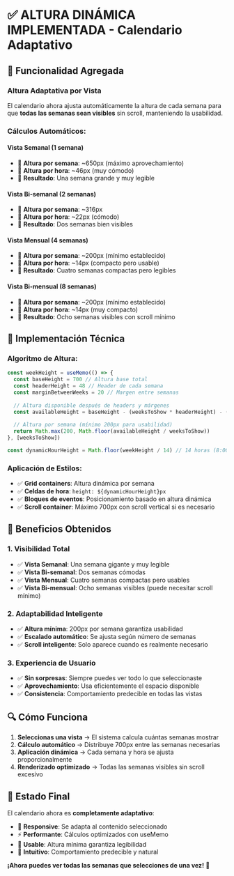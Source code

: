 # ✅ ALTURA DINÁMICA IMPLEMENTADA - Calendario Adaptativo

## 🎯 **Funcionalidad Agregada**

### **Altura Adaptativa por Vista**
El calendario ahora ajusta automáticamente la altura de cada semana para que **todas las semanas sean visibles** sin scroll, manteniendo la usabilidad.

### **Cálculos Automáticos:**

#### **Vista Semanal (1 semana)**
- 📏 **Altura por semana**: ~650px (máximo aprovechamiento)
- 📏 **Altura por hora**: ~46px (muy cómodo)
- 🎯 **Resultado**: Una semana grande y muy legible

#### **Vista Bi-semanal (2 semanas)**  
- 📏 **Altura por semana**: ~316px
- 📏 **Altura por hora**: ~22px (cómodo)
- 🎯 **Resultado**: Dos semanas bien visibles

#### **Vista Mensual (4 semanas)**
- 📏 **Altura por semana**: ~200px (mínimo establecido)
- 📏 **Altura por hora**: ~14px (compacto pero usable)
- 🎯 **Resultado**: Cuatro semanas compactas pero legibles

#### **Vista Bi-mensual (8 semanas)**
- 📏 **Altura por semana**: ~200px (mínimo establecido)
- 📏 **Altura por hora**: ~14px (muy compacto)
- 🎯 **Resultado**: Ocho semanas visibles con scroll mínimo

## 🔧 **Implementación Técnica**

### **Algoritmo de Altura:**
```javascript
const weekHeight = useMemo(() => {
  const baseHeight = 700 // Altura base total
  const headerHeight = 48 // Header de cada semana
  const marginBetweenWeeks = 20 // Margen entre semanas
  
  // Altura disponible después de headers y márgenes
  const availableHeight = baseHeight - (weeksToShow * headerHeight) - ((weeksToShow - 1) * marginBetweenWeeks)
  
  // Altura por semana (mínimo 200px para usabilidad)
  return Math.max(200, Math.floor(availableHeight / weeksToShow))
}, [weeksToShow])

const dynamicHourHeight = Math.floor(weekHeight / 14) // 14 horas (8:00-21:00)
```

### **Aplicación de Estilos:**
- ✅ **Grid containers**: Altura dinámica por semana
- ✅ **Celdas de hora**: `height: ${dynamicHourHeight}px`
- ✅ **Bloques de eventos**: Posicionamiento basado en altura dinámica
- ✅ **Scroll container**: Máximo 700px con scroll vertical si es necesario

## 🎉 **Beneficios Obtenidos**

### **1. Visibilidad Total**
- ✅ **Vista Semanal**: Una semana gigante y muy legible
- ✅ **Vista Bi-semanal**: Dos semanas cómodas
- ✅ **Vista Mensual**: Cuatro semanas compactas pero usables
- ✅ **Vista Bi-mensual**: Ocho semanas visibles (puede necesitar scroll mínimo)

### **2. Adaptabilidad Inteligente**
- ✅ **Altura mínima**: 200px por semana garantiza usabilidad
- ✅ **Escalado automático**: Se ajusta según número de semanas
- ✅ **Scroll inteligente**: Solo aparece cuando es realmente necesario

### **3. Experiencia de Usuario**
- ✅ **Sin sorpresas**: Siempre puedes ver todo lo que seleccionaste
- ✅ **Aprovechamiento**: Usa eficientemente el espacio disponible
- ✅ **Consistencia**: Comportamiento predecible en todas las vistas

## 🔍 **Cómo Funciona**

1. **Seleccionas una vista** → El sistema calcula cuántas semanas mostrar
2. **Cálculo automático** → Distribuye 700px entre las semanas necesarias
3. **Aplicación dinámica** → Cada semana y hora se ajusta proporcionalmente
4. **Renderizado optimizado** → Todas las semanas visibles sin scroll excesivo

## 🚀 **Estado Final**

El calendario ahora es **completamente adaptativo**:
- 📱 **Responsive**: Se adapta al contenido seleccionado
- ⚡ **Performante**: Cálculos optimizados con useMemo
- 🎯 **Usable**: Altura mínima garantiza legibilidad
- 🌟 **Intuitivo**: Comportamiento predecible y natural

**¡Ahora puedes ver todas las semanas que selecciones de una vez!** 🎉